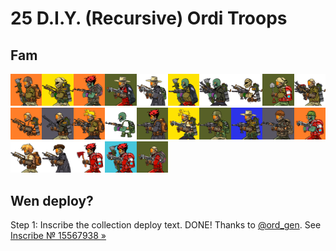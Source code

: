 # 25 D.I.Y. (Recursive) Ordi Troops


## Fam

<a href="https://ordinals.com/inscription/2ba7cf45b33e05c34454125e2e9cf8ecacf792d8fa6c3c5eff90c3195f59f7f2i0" title="Trooper #0 - Inscribe № 15585390"><img src="../num/15585390.png" width="10%"></a><a href="https://ordinals.com/inscription/f34c158aa044088b9bb5d35f3d8bf9adfa5032c2effc6579658b363c6fb686e3i0" title="Trooper #1 - Inscribe № 15585391"><img src="../num/15585391.png" width="10%"></a><a href="https://ordinals.com/inscription/0f5a8e87d2afa95880aaa6614e00557997e48e0924b735056ce8d679e24a8727i0" title="Trooper #2 - Inscribe № 15633998"><img src="../num/15633998.png" width="10%"></a><a href="https://ordinals.com/inscription/f384bb141bc0cef77eceda06a99d9860115ca45fd687c729dcea246612d46b1fi0" title="Trooper #3 - Inscribe № 15633999"><img src="../num/15633999.png" width="10%"></a><a href="https://ordinals.com/inscription/633a987dcf133364f7500af1546d8d9f42de93cb4238dac85f3d6e658b5d6d02i0" title="Trooper #4 - Inscribe № 15682740"><img src="../num/15682740.png" width="10%"></a><a href="https://ordinals.com/inscription/70b3b944b37bc9f40d5c32c57ffe986668b6ef7b7ae61a0cc99930f26945d105i0" title="Trooper #5 - Inscribe № 15682742"><img src="../num/15682742.png" width="10%"></a><a href="https://ordinals.com/inscription/14e7b79d983f22e9de29c69c266af9639e55ee5516d44a49dc7912eed0589017i0" title="Trooper #6 - Inscribe № 15682743"><img src="../num/15682743.png" width="10%"></a><a href="https://ordinals.com/inscription/2b54cc199948d9b20bdddc274938ccc13b8b647d2db5b9a933b1a20d2aadb512i0" title="Trooper #7 - Inscribe № 15682746"><img src="../num/15682746.png" width="10%"></a><a href="https://ordinals.com/inscription/ac9dc6a9a21a5a69464ac247e1616cb5c3a31c1a8fa89dd5b62e7bf7b35d4d33i0" title="Trooper #8 - Inscribe № 15682748"><img src="../num/15682748.png" width="10%"></a><a href="https://ordinals.com/inscription/06664ae5ee1999e9f6377fdafc9bfde03dbce7a3ad2c63981cd87749bdda0335i0" title="Trooper #9 - Inscribe № 15682749"><img src="../num/15682749.png" width="10%"></a><a href="https://ordinals.com/inscription/3dde942a51c959587629d36f1cf7ef78c693555548cc1a3fec5f33a38f6959a2i0" title="Trooper #10 - Inscribe № 15682751"><img src="../num/15682751.png" width="10%"></a><a href="https://ordinals.com/inscription/afe098d91c2515531782cb560e5d947384292d7ab800dba337914844c31b04aai0" title="Trooper #11 - Inscribe № 15682752"><img src="../num/15682752.png" width="10%"></a><a href="https://ordinals.com/inscription/95d1fef71bdf81c8bf6f60c373110bf7aeb8a01a49ca347f72b77272101b51e2i0" title="Trooper #12 - Inscribe № 15682756"><img src="../num/15682756.png" width="10%"></a><a href="https://ordinals.com/inscription/67922f369b4f2ea447e30ca749950875e7cfda723645b1058079d3e2f990e78ei0" title="Trooper #13 - Inscribe № 15682864"><img src="../num/15682864.png" width="10%"></a><a href="https://ordinals.com/inscription/c61a22c4895cb80e279493c33b1db223ad4634e96e9ea38356d1d8913d23a4abi0" title="Trooper #14 - Inscribe № 15683551"><img src="../num/15683551.png" width="10%"></a><a href="https://ordinals.com/inscription/c80bd0837bf077704a6f033c4d3255149648870ed6d6e42b3f83dfa6702ee20ei0" title="Trooper #15 - Inscribe № 15683556"><img src="../num/15683556.png" width="10%"></a><a href="https://ordinals.com/inscription/94c26ab610bc6aedd46176862db2e41b7a729719bc07cb18dedff23555e5b814i0" title="Trooper #16 - Inscribe № 15683557"><img src="../num/15683557.png" width="10%"></a><a href="https://ordinals.com/inscription/50c90345a4f11861e689836b6abbcfcffa7bb0ea49e5aae520ea68ec48ab0886i0" title="Trooper #17 - Inscribe № 15683558"><img src="../num/15683558.png" width="10%"></a><a href="https://ordinals.com/inscription/95f15b537eb7c385d6625373f35263501da64a6a759aca9faf6f09a54c304989i0" title="Trooper #18 - Inscribe № 15683559"><img src="../num/15683559.png" width="10%"></a><a href="https://ordinals.com/inscription/4e6d1e98e69a33c616b76bef9e43c6aba449af895d93826372f9b7e7119014dci0" title="Trooper #19 - Inscribe № 15683560"><img src="../num/15683560.png" width="10%"></a><a href="https://ordinals.com/inscription/f240d4af32cb29436b7155e847d4059a96fe9ffd6dbf7b35648f1118282130fci0" title="Trooper #20 - Inscribe № 15683561"><img src="../num/15683561.png" width="10%"></a><a href="https://ordinals.com/inscription/5cdcd5dc5b4a9d2f9e9db35e5a80da2bfe2fc8b195fcb8bc27a20f7e5e7a6333i0" title="Trooper #21 - Inscribe № 15683562"><img src="../num/15683562.png" width="10%"></a><a href="https://ordinals.com/inscription/d48dc7dff426e1c107816e2c990b87f7da49fa2f3af3e69c12293396f0edd5c8i0" title="Trooper #22 - Inscribe № 15683566"><img src="../num/15683566.png" width="10%"></a><a href="https://ordinals.com/inscription/1f424051af08719e91e09f9e4403c5eb52644065406d64ebd1c194bfafc6aebdi0" title="Trooper #23 - Inscribe № 15683612"><img src="../num/15683612.png" width="10%"></a><a href="https://ordinals.com/inscription/3782b6e2de3b903d950074f32380dca9459026d7f5b38fe9b0c926be9904e408i0" title="Trooper #24 - Inscribe № 15683651"><img src="../num/15683651.png" width="10%"></a>




## Wen deploy? 


Step 1:  Inscribe the collection deploy text.
DONE!  Thanks to [@ord_gen](https://twitter.com/ord_gen).
See [Inscribe № 15567938 »](https://ordinals.com/inscription/24ab235103da2f2f4c6ba186e2bc56534a100395d218145af50e9b658e9d9a1fi0) 

